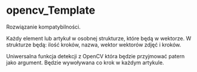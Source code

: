 # opencv_Template
Rozwiązanie kompatybilności.

Każdy element lub artykuł w osobnej strukturze, które będą w wektorze.
W strukturze będą:
ilość kroków,
nazwa,
wektor wektorów zdjęć i kroków.

Uniwersalna funkcja detekcji z OpenCV która będzie przyjmować patern jako argument. Będzie wywoływana co krok w każdym artykule.
